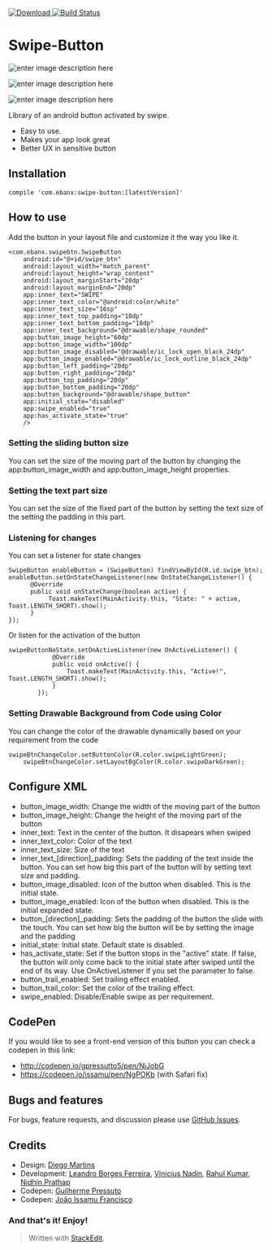 [ ![Download](https://api.bintray.com/packages/ebanx/maven/swipe-button/images/download.svg) ](https://bintray.com/ebanx/maven/swipe-button/_latestVersion) [![Build Status](https://travis-ci.org/ebanx/swipe-button.svg?branch=master)](https://travis-ci.org/ebanx/swipe-button)

# Swipe-Button


![enter image description here](https://lh3.googleusercontent.com/-pG1QBfiSaIo/WSbswf9TR8I/AAAAAAAAACQ/BITTeBVyhvQHM5o2hTW7x4qsbfW3OJbCQCLcB/s0/button+movie.gif "button movie.gif")

![enter image description here](https://lh3.googleusercontent.com/-m87DnCN1GwQ/WWuDroJAP5I/AAAAAAAAADE/tI8Tj0HcIHoy8PCsjSUbLq75ugmqtC77ACLcBGAs/s0/swipe_one_state.gif "swipe_one_state.gif")

![enter image description here](https://lh3.googleusercontent.com/ylwD3k8NBLKtdv8--tSwQj0_k-PWdAX_MoWJf3lP80_zfU_qgr8trhRRGeOePwJVOUaXYfbRNlpoeZSD5f3LuDmK1AvI3_qaY5clFd7geffWsmkk2vWMg9NYvkp-G-6qkKhmlgTW4yWfz9BhOoLG74BnY9bQg2Lpxxt_uZTcUDO-48v4Fn0ZNVHGjpzzX0Q1ZsvRWjjuutYUzSyvDGXq7Vxkivrt6prV5amgMhtiUWmqHxKqMl5Ac6KWbV_NK7ZCawrivMda3KG3w83bU4ZvQ2h4MLv-QXkOJnpBS8A9c9QcATYflVhH7u5GqQUpiyG4XInHMzUrs0-WfFFCPEdIKT4z_gkyJpWR38DG5uVFAiVVL-MijtOANqBUbtRmH-KnlElvvPpkrHv5_KiPo5sgsUQw4LZAEXu_aCurBplMeq4vuKvlM04Si_0lI5FJCjPxWC_Yc1YWwbsnWja-ByHxI-oVBzTVJJLrEdtLBWhXwIsJ2N2-ig9Dq1z00h-uzpS6ayJB6i_m14eFO3-5NLXgU5RoalmZGBBEYALqPaOEnBiBqa7PPotj0ChWkwGa7HqfV4bgHmKO3lF76JAyVYq7Sv_T1ssrF2n4QDReMmrfA2HEOiUnXPn0GUqJ9HjmJUXcARsuZNM2OQNnxk_mb5PdHBlFrer_Op9sWtPrhyBqlFg3vg=w640-h177-no "swipe_one_state_with_trail.gif")



Library of an android button activated by swipe. 

- Easy to use. 
- Makes your app look great
- Better UX in sensitive button


## Installation

    compile 'com.ebanx:swipe-button:[latestVersion]'

## How to use

Add the button in your layout file and customize it the way you like it.

    <com.ebanx.swipebtn.SwipeButton
        android:id="@+id/swipe_btn"
        android:layout_width="match_parent"
        android:layout_height="wrap_content"
        android:layout_marginStart="20dp"
        android:layout_marginEnd="20dp"
        app:inner_text="SWIPE"
        app:inner_text_color="@android:color/white"
        app:inner_text_size="16sp"
        app:inner_text_top_padding="18dp"
        app:inner_text_bottom_padding="18dp"
        app:inner_text_background="@drawable/shape_rounded"
        app:button_image_height="60dp"
        app:button_image_width="100dp"
        app:button_image_disabled="@drawable/ic_lock_open_black_24dp"
        app:button_image_enabled="@drawable/ic_lock_outline_black_24dp"
        app:button_left_padding="20dp"
        app:button_right_padding="20dp"
        app:button_top_padding="20dp"
        app:button_bottom_padding="20dp"
        app:button_background="@drawable/shape_button"
        app:initial_state="disabled"
        app:swipe_enabled="true"
        app:has_activate_state="true"
        />
        
### Setting the sliding button size
You can set the size of the moving part of the button by changing the app:button_image_width and app:button_image_height properties.

### Setting the text part size
You can set the size of the fixed part of the button by setting the text size of the setting the padding in this part.

### Listening for changes
You can set a listener for state changes

    SwipeButton enableButton = (SwipeButton) findViewById(R.id.swipe_btn);
    enableButton.setOnStateChangeListener(new OnStateChangeListener() {
          @Override 
          public void onStateChange(boolean active) {
               Toast.makeText(MainActivity.this, "State: " + active, Toast.LENGTH_SHORT).show();
          } 
    }); 
    
Or listen for the activation of the button 

    swipeButtonNoState.setOnActiveListener(new OnActiveListener() {
                @Override
                public void onActive() {
                    Toast.makeText(MainActivity.this, "Active!", Toast.LENGTH_SHORT).show();
                }
            });

### Setting Drawable Background from Code using Color
You can change the color of the drawable dynamically based on your requirement from the code
		
	swipeBtnChangeColor.setButtonColor(R.color.swipeLightGreen);
        swipeBtnChangeColor.setLayoutBgColor(R.color.swipeDarkGreen);
      

## Configure XML

 - button_image_width: Change the width of the moving part of the button
 - button_image_height: Change the height of the moving part of the button
 - inner_text: Text in the center of the button. It disapears when swiped
 - inner_text_color: Color of the text
 - inner_text_size: Size of the text
 - inner_text_[direction]_padding: Sets the padding of the text inside the button. You can set how big this part of the button will by setting text size and padding.
 - button_image_disabled: Icon of the button when disabled. This is the initial state. 
 - button_image_enabled: Icon of the button when disabled. This is the initial expanded state. 
 - button_[direction]_padding: Sets the padding of the button the slide with the touch. You can set how big the button will be by setting the image and the padding
 - initial_state: Initial state. Default state is disabled.
 - has_activate_state: Set if the button stops in the "active" state. If false, the button will only come back to the initial state after swiped until the end of its way. Use OnActiveListener if you set the parameter to false.
 - button_trail_enabled: Set trailing effect enabled. 
 - button_trail_color: Set the color of the trailing effect.
 - swipe_enabled: Disable/Enable swipe as per requirement.

## CodePen
If you would like to see a front-end version of this button you can check a codepen in this link:

 - http://codepen.io/gpressutto5/pen/NjJobG
 - https://codepen.io/issamu/pen/NgPOKb (with Safari fix)

## Bugs and features
For bugs, feature requests, and discussion please use [GitHub Issues](https://github.com/ebanx/swipe-button/issues).

## Credits

 - Design: [Diego Martins](https://dribbble.com/diegomartins) 
 - Development: [Leandro Borges Ferreira](https://github.com/leandroBorgesFerreira), [Vinicius Nadin](https://github.com/viniciato), [Rahul Kumar](https://github.com/rahulk11), [Nidhin Prathap](https://github.com/nidhinprathap)
 - Codepen: [Guilherme Pressuto](https://github.com/gpressutto5)
 - Codepen: [João Issamu Francisco](https://github.com/joaoissamu)

### And that's it! Enjoy!

> Written with [StackEdit](https://stackedit.io/).

